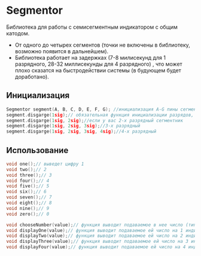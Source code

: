 # Segmentor

Библиотека для работы с семисегментным индикатором с общим катодом.
- От одного до четырех сегментов (точки не включены в библиотеку, возможно появится в дальнейшем).
- Библиотека работает на задержках (7-8 милисекунд для 1 разрядного, 28-32 миллисекунды для 4 разрядного) , что может плохо сказатся на быстродействии системы (в будующем будет доработано).

## Инициализация
```cpp
Segmentor segment(A, B, C, D, E, F, G); //инициализация A-G пины сегментника
segment.disgarge(1sig);// обязательная функция инициализации разрядов, писать данную функцию в setup()
segment.disgarge(1sig, 2sig);//если у вас 2-х разрядный сегментник
segment.disgarge(1sig, 2sig, 3sig);//3-х разрядный
segment.disgarge(1sig, 2sig, 3sig, 4sig);//4-х разрядный

```
## Использование
```cpp
void one();// выведет цифру 1
void two();// 2
void three();// 3
void four();// 4
void five();// 5
void six();// 6
void seven();// 7
void eight();// 8
void nine();// 9
void zero();// 0

void chooseNumber(value);// функция выводит подаваемое в нее число (тип числа int)
void displayOne(value);// функция выводит подаваемое ей число на 1 индикатор (тип числа int)
void displayTwo(value);// функция выводит подаваемое ей число на 2 индикатора (тип числа int)
void displayThree(value);// функция выводит подаваемое ей число на 3 индикатора (тип числа int)
void displayFour(value);// функция выводит подаваемое ей число на 4 индикатора (тип числа int)
```
